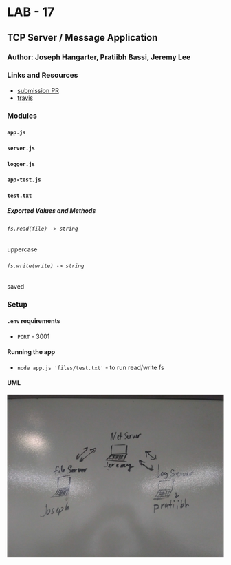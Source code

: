 # LAB - 17

## TCP Server / Message Application

### Author: Joseph Hangarter, Pratiibh Bassi, Jeremy Lee

### Links and Resources
* [submission PR](http://xyz.com)
* [travis](http://xyz.com)

### Modules
#### `app.js`
#### `server.js`
#### `logger.js`
#### `app-test.js`
#### `test.txt`

##### Exported Values and Methods

###### `fs.read(file) -> string`
uppercase

###### `fs.write(write) -> string`
saved

### Setup
#### `.env` requirements
* `PORT` - 3001

#### Running the app
* `node app.js 'files/test.txt'` - to run read/write fs
  
#### UML
![UML](./image/UML.jpg)
